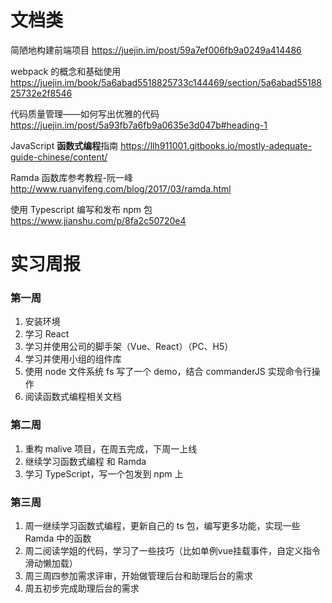 # 文档类

简陋地构建前端项目 https://juejin.im/post/59a7ef006fb9a0249a414486

webpack 的概念和基础使用 https://juejin.im/book/5a6abad5518825733c144469/section/5a6abad5518825732e2f8546

代码质量管理——如何写出优雅的代码 https://juejin.im/post/5a93fb7a6fb9a0635e3d047b#heading-1

JavaScript **函数式编程**指南 https://llh911001.gitbooks.io/mostly-adequate-guide-chinese/content/

Ramda 函数库参考教程-阮一峰 http://www.ruanyifeng.com/blog/2017/03/ramda.html

使用 Typescript 编写和发布 npm 包 https://www.jianshu.com/p/8fa2c50720e4

# 实习周报

### 第一周
1. 安装环境
2. 学习 React
3. 学习并使用公司的脚手架（Vue、React）（PC、H5）
4. 学习并使用小组的组件库
5. 使用 node 文件系统 fs 写了一个 demo，结合 commanderJS 实现命令行操作
6. 阅读函数式编程相关文档

### 第二周
1. 重构 malive 项目，在周五完成，下周一上线
2. 继续学习函数式编程 和 Ramda
3. 学习 TypeScript，写一个包发到 npm 上

### 第三周
1. 周一继续学习函数式编程，更新自己的 ts 包，编写更多功能，实现一些 Ramda 中的函数
2. 周二阅读学姐的代码，学习了一些技巧（比如单例vue挂载事件，自定义指令滑动懒加载）
3. 周三周四参加需求评审，开始做管理后台和助理后台的需求
4. 周五初步完成助理后台的需求
